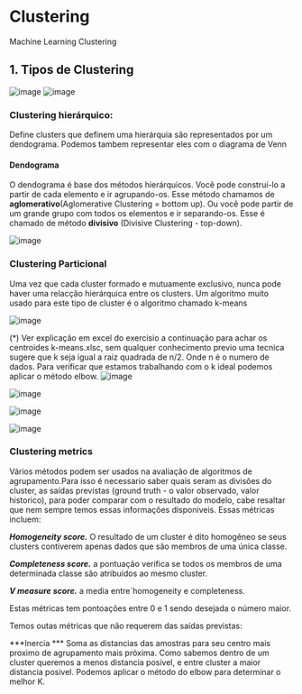 # Clustering
Machine Learning Clustering

## 1. Tipos de Clustering

![image](https://user-images.githubusercontent.com/87387315/168158167-ff82ff61-42e4-4558-b9d3-88af8549279f.png)
![image](https://user-images.githubusercontent.com/87387315/168158555-630e9b00-1fe8-4582-b234-d28fab6c4951.png)

### Clustering hierárquico: 
Define clusters que definem uma hierárquia são representados por um dendograma. Podemos tambem representar eles com o diagrama de Venn

  #### Dendograma
  
  O dendograma é base dos métodos hierárquicos. 
  Você pode construí-lo a partir de cada elemento e ir agrupando-os. Esse método chamamos de **aglomerativo**(Aglomerative Clustering = bottom up).
  Ou você pode partir de um grande grupo com todos os elementos e ir separando-os. Esse é chamado de método **divisivo** (Divisive Clustering - top-down). 

![image](https://user-images.githubusercontent.com/87387315/168161605-b5e4b1c2-e355-4049-b482-699fd440c441.png)

### Clustering Particional

Uma vez que cada cluster formado e mutuamente exclusivo, nunca pode haver uma relacção hierárquica entre os clusters. Um algoritmo muito usado para este tipo de cluster é o algoritmo chamado k-means

![image](https://user-images.githubusercontent.com/87387315/168317288-b85c8224-ac20-40b6-a36c-c05818a49736.png)

(*) Ver explicação em excel do exercisio a  continuação para achar os centroides k-means.xlsc, sem qualquer conhecimento previo uma tecnica sugere que k seja igual a raiz quadrada de n/2. Onde n é o numero de dados. Para verificar que estamos trabalhando com o k ideal podemos aplicar o método elbow.
![image](https://user-images.githubusercontent.com/87387315/168631867-18488fd6-c807-4706-9bba-5902ba2b9326.png)

![image](https://user-images.githubusercontent.com/87387315/168631693-3e578b7a-aa01-4fd7-a4f2-3b7a76e3756d.png)

![image](https://user-images.githubusercontent.com/87387315/168317730-16be9494-255a-4a31-977a-9c6c8b98a335.png)

![image](https://user-images.githubusercontent.com/87387315/168317660-dfbfe2ff-b1f8-4eea-a892-5f5ec2e125ed.png)

### Clustering metrics

Vários métodos podem ser usados na avaliação de algoritmos de agrupamento.Para isso é necessario saber quais seram as divisões do cluster, as saídas previstas (ground truth - o valor observado, valor historico), para poder comparar com o resultado do modelo, cabe resaltar que nem sempre temos essas informações disponiveis. Essas métricas incluem:

***Homogeneity score.*** O resultado de um cluster é dito homogêneo se seus clusters contiverem apenas dados que são membros de uma única classe.

***Completeness score.*** a pontuação verifica se todos os membros de uma determinada classe são atribuídos ao mesmo cluster. 

***V measure score.*** a media entre`homogeneity e completeness. 
 
 Estas métricas tem pontoações entre 0 e 1 sendo desejada o número maior.
 
 Temos outas métricas que não requerem das saídas previstas:
 
***Inercia ***
Soma as distancias das amostras para seu centro mais proximo de agrupamento  mais próxima. Como sabemos dentro de um cluster queremos a menos distancia posivel, e entre cluster a maior distancia posivel. Podemos aplicar o método do elbow para determinar o melhor K.



 
 
 


